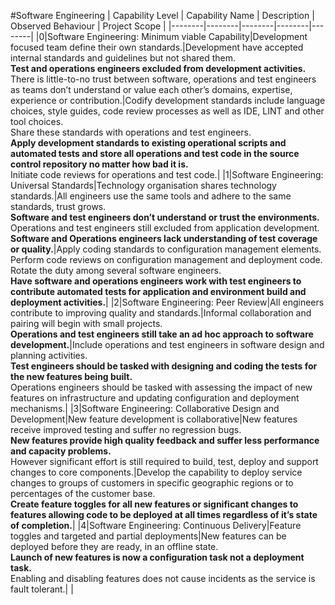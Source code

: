 #Software Engineering
| Capability Level | Capability Name | Description | Observed Behaviour | Project Scope |
|--------|--------|--------|--------|--------|
|0|Software Engineering: Minimum viable Capability|Development focused team define their own standards.|Development have accepted internal standards and guidelines but not shared them.<br>**Test and operations engineers excluded from development activities.**<br>There is little-to-no trust between software, operations and test engineers as teams don’t understand or value each other’s domains, expertise, experience or contribution.|Codify development standards include language choices, style guides, code review processes as well as IDE, LINT and other tool choices.<br> Share these standards with operations and test engineers.<br>**Apply development standards to existing operational scripts and automated tests and store all operations and test code in the source control repository no matter how bad it is.**<br>Initiate code reviews for operations and test code.|
|1|Software Engineering: Universal Standards|Technology organisation shares technology standards.|All engineers use the same tools and adhere to the same standards, trust grows.<br>**Software and test engineers don’t understand or trust the environments.**<br>Operations and test engineers still excluded from application development.<br>**Software and Operations engineers lack understanding of test coverage or quality.**|Apply coding standards to configuration management elements.<br>Perform code reviews on configuration management and deployment code. Rotate the duty among several software engineers.<br>**Have software and operations engineers work with test engineers to contribute automated tests for application and environment build and deployment activities.**|
|2|Software Engineering: Peer Review|All engineers contribute to improving quality and standards.|Informal collaboration and pairing will begin with small projects.<br>**Operations and test engineers still take an ad hoc approach to software development.**|Include operations and test engineers in software design and planning activities.<br>**Test engineers should be tasked with designing and coding the tests for the new features being built.**<br>Operations engineers should be tasked with assessing the impact of new features on infrastructure and updating configuration and deployment mechanisms.|
|3|Software Engineering: Collaborative Design and Development|New feature development is collaborative|New features receive improved testing and suffer no regression bugs.<br>**New features provide high quality feedback and suffer less performance and capacity problems.**<br>However significant effort is still required to build, test, deploy and support changes to core components.|Develop the capability to deploy service changes to groups of customers in specific geographic regions or to percentages of the customer base.<br>**Create feature toggles for all new features or significant changes to features allowing code to be deployed at all times regardless of it’s state of completion.**|
|4|Software Engineering: Continuous Delivery|Feature toggles and targeted and partial deployments|New features can be deployed before they are ready, in an offline state.<br>**Launch of new features is now a configuration task not a deployment task.**<br>Enabling and disabling features does not cause incidents as the service is fault tolerant.| |
